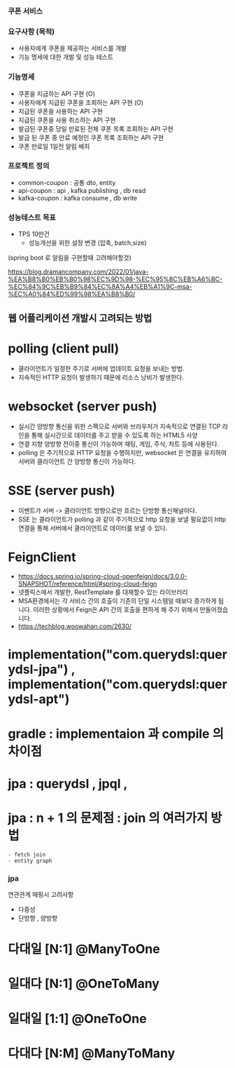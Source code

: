 ### 쿠폰 서비스

### 요구사항 (목적)
- 사용자에게 쿠폰을 제공하는 서비스를 개발
- 기능 명세에 대한 개발 및 성능 테스트

### 기능명세
- 쿠폰을 지급하는 API 구현 (O)
- 사용자에게 지급된 쿠폰을 조회하는 API 구현  (O)
- 지급된 쿠폰을 사용하는 API 구현
- 지급된 쿠폰을 사용 취소하는 API 구현
- 발급된 쿠폰중 당일 만료된 전체 쿠폰 목록 조회하는 API 구현
- 발급 된 쿠폰 중 만료 예정인 쿠폰 목록 조회하는 API 구현
- 쿠폰 만료일 1일전 알림 배치

### 프로젝트 정의
- common-coupon : 공통 dto, entity
- api-coupon    : api , kafka publishing , db read
- kafka-coupon  : kafka consume , db write

### 성능테스트 목표
- TPS 10만건
  - 성능개선을 위한 설정 변경 (압축, batch,size)


(spring boot 로 알림을 구현할때 고려해야할것)

https://blog.dramancompany.com/2022/01/java-%EA%B8%B0%EB%B0%98%EC%9D%98-%EC%95%8C%EB%A6%BC-%EC%84%9C%EB%B9%84%EC%8A%A4%EB%A1%9C-msa-%EC%A0%84%ED%99%98%EA%B8%B0/

## 웹 어플리케이션 개발시 고려되는 방법
# polling (client pull)
  - 클라이언트가 일정한 주기로 서버에 업데이트 요청을 보내는 방법.
  - 지속적인 HTTP 요청이 발생하기 때문에 리소스 낭비가 발생한다.

# websocket (server push)
 - 실시간 양방향 통신을 위한 스펙으로 서버와 브라우저가 지속적으로 연결된 TCP 라인을 통해 실시간으로 데이터를 주고 받을 수 있도록 하는 HTML5 사양
 - 연결 지향 양방향 전이중 통신이 가능하며 채팅, 게임, 주식, 차트 등에 사용된다.
 - polling 은 주기적으로 HTTP 요청을 수행하지만, websocket 은 연결을 유지하여 서버와 클라이언트 간 양방향 통신이 가능하다.

# SSE (server push)
- 이벤트가 서버 -> 클라이언트 방향으로만 흐르는 단방향 통신채널이다.
- SSE 는 클라이언트가 polling  과 같이 주기적으로 http 요청을 보낼 필요없이 http 연결을 통해 서버에서 클라이언트로 데이터를 보낼 수 있다.

# FeignClient
- https://docs.spring.io/spring-cloud-openfeign/docs/3.0.0-SNAPSHOT/reference/html/#spring-cloud-feign
- 넷플릭스에서 개발한, RestTemplate 를 대체할수 있는 라이브러리 
- MSA환경에서는 각 서비스 간의 호출이 기존의 단일 시스템일 때보다 증가하게 됩니다. 이러한 상황에서 Feign은 API 간의 호출을 편하게 해 주기 위해서 만들어졌습니다.
- https://techblog.woowahan.com/2630/


# implementation("com.querydsl:querydsl-jpa") , implementation("com.querydsl:querydsl-apt")
# gradle : implementaion 과 compile 의 차이점

# jpa : querydsl , jpql , 
# jpa : n + 1 의 문제점   : join 의 여러가지 방법
    - fetch join
    - entity graph
    


### jpa

연관관계 매핑시 고려사항
- 다중성
- 단방향 , 양방향

# 다대일 [N:1] @ManyToOne

# 일대다 [N:1] @OneToMany

# 일대일 [1:1] @OneToOne

# 다대다 [N:M] @ManyToMany
